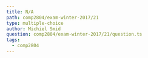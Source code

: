 ```yaml
---
title: N/A
path: comp2804/exam-winter-2017/21
type: multiple-choice
author: Michiel Smid
question: comp2804/exam-winter-2017/21/question.ts
tags:
  - comp2804
---
```

